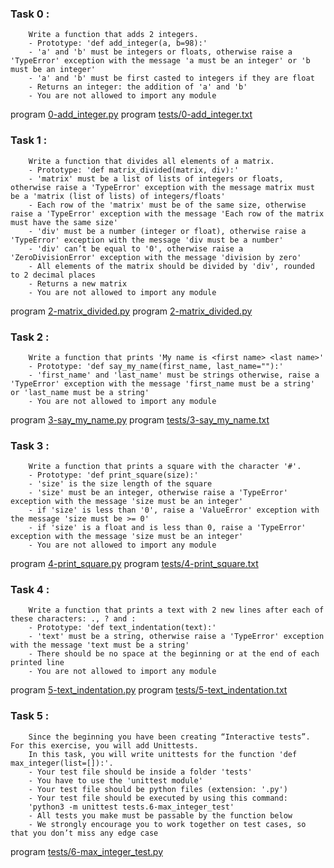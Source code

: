 ### Task 0 :
        Write a function that adds 2 integers.
        - Prototype: 'def add_integer(a, b=98):'
        - 'a' and 'b' must be integers or floats, otherwise raise a 'TypeError' exception with the message 'a must be an integer' or 'b must be an integer'
        - 'a' and 'b' must be first casted to integers if they are float
        - Returns an integer: the addition of 'a' and 'b'
        - You are not allowed to import any module
program [0-add_integer.py](https://github.com/Mylliah/holbertonschool-higher_level_programming/blob/main/python-test_driven_development/0-add_integer.py)
program [tests/0-add_integer.txt](https://github.com/Mylliah/holbertonschool-higher_level_programming/blob/main/python-test_driven_development/tests/0-add_integer.txt)

### Task 1 : 
        Write a function that divides all elements of a matrix.
        - Prototype: 'def matrix_divided(matrix, div):'
        - 'matrix' must be a list of lists of integers or floats, otherwise raise a 'TypeError' exception with the message matrix must be a 'matrix (list of lists) of integers/floats'
        - Each row of the 'matrix' must be of the same size, otherwise raise a 'TypeError' exception with the message 'Each row of the matrix must have the same size'
        - 'div' must be a number (integer or float), otherwise raise a 'TypeError' exception with the message 'div must be a number'
        - 'div' can’t be equal to '0', otherwise raise a 'ZeroDivisionError' exception with the message 'division by zero'
        - All elements of the matrix should be divided by 'div', rounded to 2 decimal places
        - Returns a new matrix
        - You are not allowed to import any module
program [2-matrix_divided.py](https://github.com/Mylliah/holbertonschool-higher_level_programming/blob/main/python-test_driven_development/2-matrix_divided.py)
program [2-matrix_divided.py](https://github.com/Mylliah/holbertonschool-higher_level_programming/blob/main/python-test_driven_development/tests/2-matrix_divided.txt)

### Task 2 :
        Write a function that prints 'My name is <first name> <last name>'
        - Prototype: 'def say_my_name(first_name, last_name=""):'
        - 'first_name' and 'last_name' must be strings otherwise, raise a 'TypeError' exception with the message 'first_name must be a string' or 'last_name must be a string'
        - You are not allowed to import any module
program [3-say_my_name.py](https://github.com/Mylliah/holbertonschool-higher_level_programming/blob/main/python-test_driven_development/3-say_my_name.py)
program [tests/3-say_my_name.txt](https://github.com/Mylliah/holbertonschool-higher_level_programming/blob/main/python-test_driven_development/tests/3-say_my_name.txt)

### Task 3 : 
        Write a function that prints a square with the character '#'.
        - Prototype: 'def print_square(size):'
        - 'size' is the size length of the square
        - 'size' must be an integer, otherwise raise a 'TypeError' exception with the message 'size must be an integer'
        - if 'size' is less than '0', raise a 'ValueError' exception with the message 'size must be >= 0'
        - if 'size' is a float and is less than 0, raise a 'TypeError' exception with the message 'size must be an integer'
        - You are not allowed to import any module
program [4-print_square.py](https://github.com/Mylliah/holbertonschool-higher_level_programming/blob/main/python-test_driven_development/4-print_square.py)
program [tests/4-print_square.txt](https://github.com/Mylliah/holbertonschool-higher_level_programming/blob/main/python-test_driven_development/tests/4-print_square.txt)

### Task 4 :
        Write a function that prints a text with 2 new lines after each of these characters: ., ? and :
        - Prototype: 'def text_indentation(text):'
        - 'text' must be a string, otherwise raise a 'TypeError' exception with the message 'text must be a string'
        - There should be no space at the beginning or at the end of each printed line
        - You are not allowed to import any module
program [5-text_indentation.py](https://github.com/Mylliah/holbertonschool-higher_level_programming/blob/main/python-test_driven_development/5-text_indentation.py)
program [tests/5-text_indentation.txt](https://github.com/Mylliah/holbertonschool-higher_level_programming/blob/main/python-test_driven_development/tests/5-text_indentation.txt)

### Task 5 :
        Since the beginning you have been creating “Interactive tests”. For this exercise, you will add Unittests.
        In this task, you will write unittests for the function 'def max_integer(list=[]):'.
        - Your test file should be inside a folder 'tests'
        - You have to use the 'unittest module'
        - Your test file should be python files (extension: '.py')
        - Your test file should be executed by using this command: 
        'python3 -m unittest tests.6-max_integer_test'
        - All tests you make must be passable by the function below
        - We strongly encourage you to work together on test cases, so that you don’t miss any edge case
program [tests/6-max_integer_test.py](https://github.com/Mylliah/holbertonschool-higher_level_programming/blob/main/python-test_driven_development/tests/6-max_integer_test.py)
